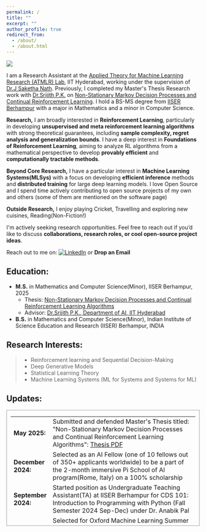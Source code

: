 ```yaml
---
permalink: /
title: ""
excerpt: ""
author_profile: true
redirect_from: 
  - /about/
  - /about.html
---
```


![](../images/first-post-modified.png)


I am a Research Assistant at the [Applied Theory for Machine Learning Research (ATMLR) Lab](https://atmlr-lab.github.io/index.html), IIT Hyderabad, working under the supervision of [Dr.J Saketha Nath](https://people.iith.ac.in/saketha/). Previously, I completed my Master's Thesis Research work with [Dr.Srijith P.K.](https://sites.google.com/site/pksrijith/home) on [Non-Stationary Markov Decision Processes and Continual Reinforcement Learning](https://www.dropbox.com/scl/fi/it6oqxw2gapwsdf81ypyn/MS_Thesis_Final_Submission_Katakam_Sandesh_20062-signed.pdf?rlkey=rz7eetkbfe4qpk29bfifim8e5&st=n9cksfbn&dl=0). I hold a BS-MS degree from [IISER Berhampur](https://www.iiserbpr.ac.in/) with a major in Mathematics and a minor in Computer Science.

**Research,** I am broadly interested in **Reinforcement Learning**, particularly in developing **unsupervised and meta reinforcement learning algorithms** with strong theoretical guarantees, including **sample complexity, regret analysis and generalization bounds**. I have a deep interest in **Foundations of Reinforcement Learning**, aiming to analyze RL algorithms from a mathematical perspective to develop **provably efficient** and **computationally tractable methods**. 

**Beyond Core Research,** I have a particular interest in **Machine Learning Systems(MLSys)** with a focus on developing **efficient inference** methods and **distributed training** for large deep learning models. I love Open Source and I spend time actively contributing to open source projects of my own and others (some of them are mentioned on the software page)
  
**Outside Research,**  I enjoy playing Cricket, Travelling and exploring new cuisines, Reading(Non-Fiction!)  
  
I'm actively seeking research opportunities. Feel free to reach out if you’d like to discuss **collaborations, research roles, or cool open-source project ideas**.

Reach out to me on: [![LinkedIn](https://img.shields.io/badge/linkedin-%230077B5.svg?style=for-the-badge&logo=linkedin&logoColor=white)](https://www.linkedin.com/in/sandesh-katakam-79b6b1135/) or **Drop an Email**
  
Education:
------- 

* __M.S.__ in Mathematics and Computer Science(Minor), IISER Berhampur, 2025
  * Thesis: [Non-Stationary Markov Decision Processes and Continual Reinforcement Learning Algorithms](https://www.dropbox.com/scl/fi/it6oqxw2gapwsdf81ypyn/MS_Thesis_Final_Submission_Katakam_Sandesh_20062-signed.pdf?rlkey=rz7eetkbfe4qpk29bfifim8e5&st=n9cksfbn&dl=0)
  * Advisor: [Dr.Srijith P.K., Department of AI, IIT Hyderabad](https://sites.google.com/site/pksrijith/home)
* __B.S.__ in Mathematics and Computer Science(Minor), Indian Institute of Science Education and Research (IISER) Berhampur, INDIA

  

Research Interests:
------  
>* Reinforcement learning and Sequential Decision-Making
>* Deep Generative Models
>* Statistical Learning Theory
>* Machine Learning Systems (ML for Systems and Systems for ML)


Updates:
------

<div style="height:300px;overflow:auto; border:1px solid #999; padding-left: 0.7em; padding-right: 0.7em">
<table>
<col width="100px" />
<col width="650px" />
<!--  <tr><td><b>March 2024:</b></td><td>Started Building CaaS (Compute as a Service) Startup in Stealth Mode </td></tr> -->
  <tr><td><b>May 2025:</b></td><td>Submitted and defended Master's Thesis titled: "Non-Stationary Markov Decision Processes and Continual Reinforcement Learning Algorithms": <a href="https://www.dropbox.com/scl/fi/it6oqxw2gapwsdf81ypyn/MS_Thesis_Final_Submission_Katakam_Sandesh_20062-signed.pdf?rlkey=rz7eetkbfe4qpk29bfifim8e5&st=n9cksfbn&dl=0">Thesis PDF</a></td></tr>
  <tr><td><b>December 2024:</b></td><td>Selected as an AI Fellow (one of 10 fellows out of 350+ applicants worldwide) to be a part of the 2-month immersive Pi School of AI program(Rome, Italy) on a 100% scholarship</td></tr>
  <tr><td><b>September 2024:</b></td><td>Started position as Undergraduate Teaching Assistant(TA) at IISER Berhampur for CDS 101: Introduction to Programming with Python (Fall Semester 2024 Sep-Dec) under Dr. Anabik Pal</td></tr>
 <tr><td><b>February 2024:</b></td><td>Selected for Oxford Machine Learning Summer School 2024 for the tracks MLx Representation Learning and MLx Health and Bio to be held at Oxford Mathematical Institute UK</td></tr>
 <tr><td><b>January 2024:</b></td><td>Started as Masters Thesis Student at Bayesian Reasoning and Inference Group at Department of AI, IIT Hyderabad</td></tr>
 <tr><td><b>August 2023:</b></td><td>Worked at REint AI (Startup) as a Deep Learning Intern</td></tr>
 <tr><td><b>July 2023:</b></td><td>Selected for 7th Summer School on Artificial Intelligence 2023 with focus on Computer Vision and Machine Learning by IIIT Hyderabad (In-Person Category)</td></tr>
 <tr><td><b>Mar 2023:</b></td><td>Awarded Summer Research Fellowship by Indian Academy of Sciences to work under Dr. Sudarshan Iyengar HoD of CSE dept at IIT Ropar</td></tr>
  <tr><td><b>Nov 2022:</b></td><td>Started new position in the  Department of Physics, IISER Berhampur as Project student under Dr. Rahul Sharma. I Will be working on denoising models for STM images(scanning tunneling microscopy) </td></tr>
  <tr><td><b>Oct 2022:</b></td><td> Our Team secured Silver Medal  in iGEM Grand Jamboree 2022 at Paris, France</td></tr> 
  <tr><td><b>June 2022:</b></td><td>Started position at iGEM Team IISER Berhampur  in the Modelling Team </td></tr>
  <tr><td><b>May 2022:</b></td><td>Started Internship at IIT Hyderabad, Department of A.I. Under Prof. Srijit P.K. on Neural Differential Equations</td></tr>  
  <tr><td><b>Mar 2022:</b></td><td>Started position as Undergraduate Research Assistant in the NeuroImaging and Brain Research Group, IISER Berhampur under Dr. Vivek Tiwari</td></tr>  
  <tr><td><b>Dec 2020:</b></td><td>Admitted to BS-MS Dual Degree Programme at IISER Berhampur through JEE Advanced Channel</td></tr>

</table></div>




